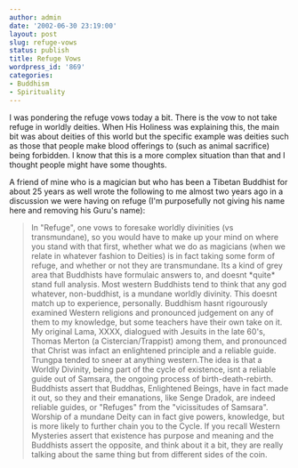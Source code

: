 ```yaml
---
author: admin
date: '2002-06-30 23:19:00'
layout: post
slug: refuge-vows
status: publish
title: Refuge Vows
wordpress_id: '869'
categories:
- Buddhism
- Spirituality
---
```

I was pondering the refuge vows today a bit. There is the vow to not take refuge in worldly deities. When His Holiness was explaining this, the main bit was about deities of this world but the specific example was deities such as those that people make blood offerings to (such as animal sacrifice) being forbidden. I know that this is a more complex situation than that and I thought people might have some thoughts.

A friend of mine who is a magician but who has been a Tibetan Buddhist for about 25 years as well wrote the following to me almost two years ago in a discussion we were having on refuge (I'm purposefully not giving his name here and removing his Guru's name):
<blockquote>In "Refuge", one vows to foresake worldly divinities (vs transmundane), so you would have to make up your mind on where you stand with that first, whether what we do as magicians (when we relate in whatever fashion to Deities) is in fact taking some form of refuge, and whether or not they are transmundane. Its a kind of grey area that Buddhists have formulaic answers to, and doesnt *quite* stand full analysis. Most western Buddhists tend to think that any god whatever, non-buddhist, is a mundane worldly divinity. This doesnt match up to experience, personally. Buddhism hasnt rigourously examined Western religions and pronounced judgement on any of them to my knowledge, but some teachers have their own take on it. My original Lama, XXXX, dialogued with Jesuits in the late 60's, Thomas Merton (a Cistercian/Trappist) among them, and pronounced that Christ was infact an enlightened principle and a reliable guide. Trungpa tended to sneer at anything western.The idea is that a Worldly Divinity, being part of the cycle of existence, isnt a reliable guide out of Samsara, the ongoing process of birth-death-rebirth. Buddhists assert that Buddhas, Enlightened Beings, have in fact made it out, so they and their emanations, like Senge Dradok, are indeed reliable guides, or "Refuges" from the "vicissitudes of Samsara". Worship of a mundane Deity can in fact give powers, knowledge, but is more likely to further chain you to the Cycle. If you recall Western Mysteries assert that existence has purpose and meaning and the Buddhists assert the opposite, and think about it a bit, they are really talking about the same thing but from different sides of the coin.</blockquote>
